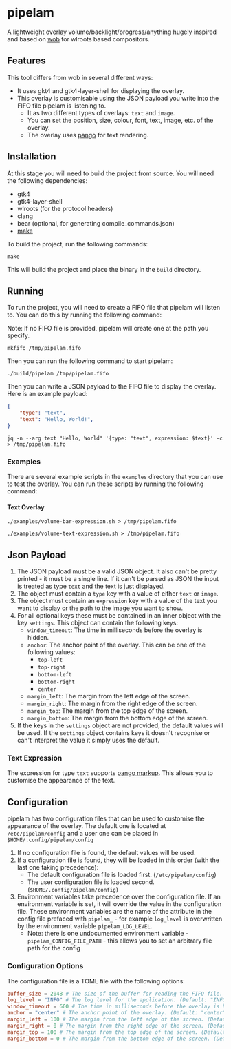 # pipelam

A lightweight overlay volume/backlight/progress/anything hugely inspired and based on [wob](https://github.com/francma/wob) for wlroots based compositors.

## Features

This tool differs from wob in several different ways:

 - It uses gkt4 and gtk4-layer-shell for displaying the overlay.
 - This overlay is customisable using the JSON payload you write into the FIFO file pipelam is listening to.
    - It as two different types of overlays: `text` and `image`.
    - You can set the position, size, colour, font, text, image, etc. of the overlay.
    - The overlay uses [pango](https://developer.gnome.org/pango/stable/) for text rendering.

## Installation

At this stage you will need to build the project from source. You will need the following dependencies:

 - gtk4
 - gtk4-layer-shell
 - wlroots (for the protocol headers)
 - clang
 - bear (optional, for generating compile_commands.json)
 - [make](https://www.gnu.org/software/make/)

To build the project, run the following commands:

```
make
```

This will build the project and place the binary in the `build` directory.

## Running

To run the project, you will need to create a FIFO file that pipelam will listen to. You can do this by running the following command:

Note: If no FIFO file is provided, pipelam will create one at the path you specify.
```shell
mkfifo /tmp/pipelam.fifo
```

Then you can run the following command to start pipelam:

```shell
./build/pipelam /tmp/pipelam.fifo
```

Then you can write a JSON payload to the FIFO file to display the overlay. Here is an example payload:

```json
{
    "type": "text",
    "text": "Hello, World!",
}
```

```shell
jq -n --arg text "Hello, World" '{type: "text", expression: $text}' -c > /tmp/pipelam.fifo
```

### Examples

There are several example scripts in the `examples` directory that you can use to test the overlay. You can run these scripts by running the following command:

#### Text Overlay
```shell
./examples/volume-bar-expression.sh > /tmp/pipelam.fifo
```

```shell
./examples/volume-text-expression.sh > /tmp/pipelam.fifo
```

## Json Payload

1. The JSON payload must be a valid JSON object. It also can't be pretty printed - it must be a single line. If it can't be parsed as JSON the input is treated as type `text` and the text is just displayed.
2. The object must contain a `type` key with a value of either `text` or `image`.
3. The object must contain an `expression` key with a value of the text you want to display or the path to the image you want to show.
4. For all optional keys these must be contained in an inner object with the key `settings`. This object can contain the following keys:
    - `window_timeout`: The time in milliseconds before the overlay is hidden.
    - `anchor`: The anchor point of the overlay. This can be one of the following values:
        - `top-left`
        - `top-right`
        - `bottom-left`
        - `bottom-right`
        - `center`
    - `margin_left`: The margin from the left edge of the screen.
    - `margin_right`: The margin from the right edge of the screen.
    - `margin_top`: The margin from the top edge of the screen.
    - `margin_bottom`: The margin from the bottom edge of the screen.
5. If the keys in the `settings` object are not provided, the default values will be used. If the `settings` object contains keys it doesn't recognise or can't interpret the value it simply uses the default.

### Text Expression

The expression for type `text` supports [pango markup](https://docs.gtk.org/Pango/pango_markup.html). This allows you to customise the appearance of the text.

## Configuration

pipelam has two configuration files that can be used to customise the appearance of the overlay. The default one is located at `/etc/pipelam/config` and a user one can be placed in `$HOME/.config/pipelam/config`

1. If no configuration file is found, the default values will be used.
2. If a configuration file is found, they will be loaded in this order (with the last one taking precedence):
    - The default configuration file is loaded first. (`/etc/pipelam/config`)
    - The user configuration file is loaded second. (`$HOME/.config/pipelam/config`)
3. Environment variables take precedence over the configuration file. If an environment variable is set, it will override the value in the configuration file. These environment variables are the name of the attribute in the config file prefaced with `pipelam_` - for example `log_level` is overwritten by the environment variable `pipelam_LOG_LEVEL`.
    - Note: there is one undocumented environment variable - `pipelam_CONFIG_FILE_PATH` - this allows you to set an arbitrary file path for the config

### Configuration Options

The configuration file is a TOML file with the following options:
```toml
buffer_size = 2048 # The size of the buffer for reading the FIFO file. (Default: 2048)
log_level = "INFO" # The log level for the application. (Default: "INFO")
window_timeout = 600 # The time in milliseconds before the overlay is hidden. (Default: 600) (Can be overridden by the JSON payload)
anchor = "center" # The anchor point of the overlay. (Default: "center") (Can be overridden by the JSON payload)
margin_left = 100 # The margin from the left edge of the screen. (Default: 100) (Can be overridden by the JSON payload)
margin_right = 0 # The margin from the right edge of the screen. (Default: 0) (Can be overridden by the JSON payload)
margin_top = 100 # The margin from the top edge of the screen. (Default: 100) (Can be overridden by the JSON payload)
margin_bottom = 0 # The margin from the bottom edge of the screen. (Default: 0) (Can be overridden by the JSON payload)
```

